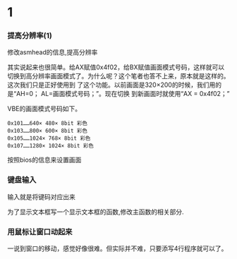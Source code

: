 # 1

### 提高分辨率(1)

修改asmhead的信息,提高分辨率

其实说起来也很简单。给AX赋值0x4f02，给BX赋值画面模式号码，这样就可以切换到高分辨率画面模式了。为什么呢？这个笔者也答不上来，原本就是这样的。这次我们只是正好使用到 了这个功能。以前画面是320×200的时候，我们用的是“AH=0； AL=画面模式号码；”。现在切换 到新画面时就使用“AX = 0x4f02；”

VBE的画面模式号码如下。


```
0x101……640× 480× 8bit 彩色
0x103……800× 600× 8bit 彩色 
0x105……1024× 768× 8bit 彩色 
0x107……1280× 1024× 8bit 彩色
```

按照bios的信息来设置画面

### 键盘输入

输入就是将键码对应出来

为了显示文本框写一个显示文本框的函数,修改主函数的相关部分.

### 用鼠标让窗口动起来

一说到窗口的移动，感觉好像很难。但实际并不难，只要添写4行程序就可以了。